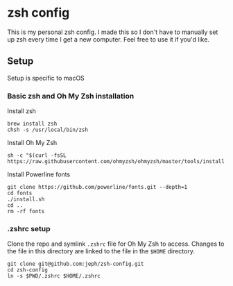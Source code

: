 # zsh config
This is my personal zsh config. I made this so I don't have to manually
set up zsh every time I get a new computer. Feel free to use it if 
you'd like.
## Setup
Setup is specific to macOS
### Basic zsh and Oh My Zsh installation
Install zsh
```
brew install zsh
chsh -s /usr/local/bin/zsh
```
Install Oh My Zsh
```
sh -c "$(curl -fsSL https://raw.githubusercontent.com/ohmyzsh/ohmyzsh/master/tools/install.sh)"
```
Install Powerline fonts
```
git clone https://github.com/powerline/fonts.git --depth=1
cd fonts
./install.sh
cd ..
rm -rf fonts
```
### .zshrc setup
Clone the repo and symlink `.zshrc` file for Oh My Zsh to access. 
Changes to the file in this directory are linked to the file in the
`$HOME` directory.
```
git clone git@github.com:jeph/zsh-config.git
cd zsh-config
ln -s $PWD/.zshrc $HOME/.zshrc
```
